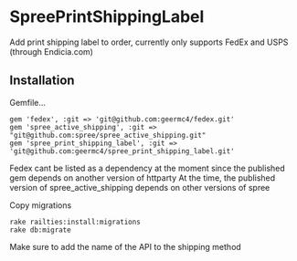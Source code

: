 # SpreePrintShippingLabel

Add print shipping label to order, currently only supports FedEx and USPS (through Endicia.com)

## Installation

Gemfile...

    gem 'fedex', :git => 'git@github.com:geermc4/fedex.git'
    gem 'spree_active_shipping', :git => "git@github.com:spree/spree_active_shipping.git"
    gem 'spree_print_shipping_label', :git => 'git@github.com:geermc4/spree_print_shipping_label.git'

Fedex cant be listed as a dependency at the moment since the published gem depends on another version of httparty
At the time, the published version of spree_active_shipping depends on other versions of spree

Copy migrations

    rake railties:install:migrations
    rake db:migrate

Make sure to add the name of the API to the shipping method



